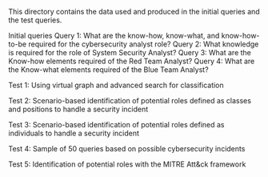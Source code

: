 This directory contains the data used and produced in the initial queries and the test queries.

Initial queries
    Query 1: What are the know-how, know-what, and know-how-to-be required for the cybersecurity analyst role?
    Query 2: What knowledge is required for the role of System Security Analyst?
    Query 3: What are the Know-how elements required of the Red Team Analyst?
    Query 4: What are the Know-what elements required of the Blue Team Analyst?

Test 1: Using virtual graph and advanced search for classification

Test 2:	Scenario-based identification of potential roles defined as classes and positions to handle a security incident

Test 3: Scenario-based identification of potential roles defined as individuals to handle a security incident

Test 4: Sample of 50 queries based on possible cybersecurity incidents

Test 5: Identification of potential roles with the MITRE Att&ck framework
